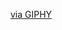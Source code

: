 <div id="header" align="center>
  <iframe src="https://giphy.com/embed/KpACNEh8jXK2Q" width="480" height="270" frameBorder="0" class="giphy-embed" allowFullScreen></iframe><p><a href="https://giphy.com/gifs/computer-monkey-KpACNEh8jXK2Q">via GIPHY</a></p>
 </div>
